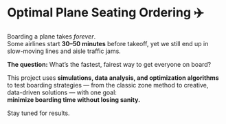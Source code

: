 # Optimal Plane Seating Ordering ✈️

Boarding a plane takes *forever*.  
Some airlines start **30–50 minutes** before takeoff, yet we still end up in slow-moving lines and aisle traffic jams.

**The question:** What’s the fastest, fairest way to get everyone on board?

This project uses **simulations, data analysis, and optimization algorithms** to test boarding strategies — from the classic zone method to creative, data-driven solutions — with one goal:  
**minimize boarding time without losing sanity.**

Stay tuned for results.
